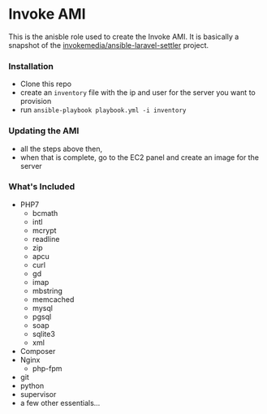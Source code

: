 Invoke AMI
==========

This is the anisble role used to create the Invoke AMI. It is basically a snapshot of the [invokemedia/ansible-laravel-settler](https://github.com/invokemedia/ansible-laravel-settler) project.

### Installation

* Clone this repo
* create an `inventory` file with the ip and user for the server you want to provision
* run `ansible-playbook playbook.yml -i inventory`

### Updating the AMI

* all the steps above then,
* when that is complete, go to the EC2 panel and create an image for the server

### What's Included

* PHP7
  * bcmath
  * intl
  * mcrypt
  * readline
  * zip
  * apcu
  * curl
  * gd
  * imap
  * mbstring
  * memcached
  * mysql
  * pgsql
  * soap
  * sqlite3
  * xml
* Composer
* Nginx
  * php-fpm
* git
* python
* supervisor
* a few other essentials...

